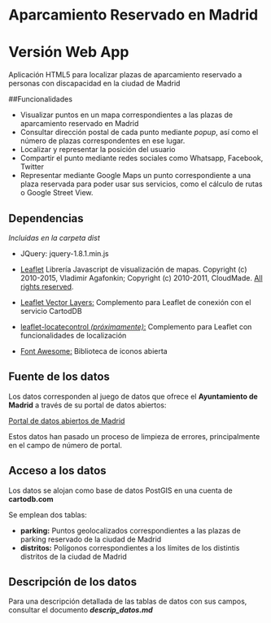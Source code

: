 # Aparcamiento Reservado en Madrid

# Versión Web App

Aplicación HTML5 para localizar plazas de aparcamiento reservado a personas con discapacidad en la ciudad de Madrid

##Funcionalidades

* Visualizar puntos en un mapa correspondientes a las plazas de aparcamiento reservado en Madrid
* Consultar dirección postal de cada punto mediante _popup_, así como el número de plazas correspondentes en ese lugar.
* Localizar y representar la posición del usuario
* Compartir el punto mediante redes sociales como Whatsapp, Facebook, Twitter
* Representar mediante Google Maps un punto correspondiente a una plaza reservada para poder usar sus servicios, como el cálculo de rutas o Google Street View.

## Dependencias

_Incluidas en la carpeta dist_

* JQuery: jquery-1.8.1.min.js

* [Leaflet](http://leafletjs.com) Librería Javascript de visualización de mapas. Copyright (c) 2010-2015, Vladimir Agafonkin; Copyright (c) 2010-2011, CloudMade. [All rights reserved](https://github.com/Leaflet/Leaflet/blob/master/LICENSE).

* [Leaflet Vector Layers:](http://jasonsanford.github.io/leaflet-vector-layers/) Complemento para Leaflet de conexión con el servicio CartodDB

* [leaflet-locatecontrol _(próximamente)_:](https://github.com/domoritz/leaflet-locatecontrol) Complemento para Leaflet con funcionalidades de localización

* [Font Awesome:](http://fortawesome.github.io/Font-Awesome/) Biblioteca de iconos abierta

## Fuente de los datos

Los datos corresponden al juego de datos que ofrece el **Ayuntamiento de Madrid** a través de su portal de datos abiertos:

[Portal de datos abiertos de Madrid](http://datos.madrid.es/portal/site/egob/menuitem.c05c1f754a33a9fbe4b2e4b284f1a5a0/?vgnextoid=dd5900ac205a7410VgnVCM2000000c205a0aRCRD&vgnextchannel=374512b9ace9f310VgnVCM100000171f5a0aRCRD)

Estos datos han pasado un proceso de limpieza de errores, principalmente en el campo de número de portal.

## Acceso a los datos

Los datos se alojan como base de datos PostGIS en una cuenta de **cartodb.com**

Se emplean dos tablas:

* **parking:** Puntos geolocalizados correspondientes a las plazas de parking reservado de la ciudad de Madrid
* **distritos:** Polígonos correspondientes a los límites de los distintis distritos de la ciudad de Madrid

## Descripción de los datos

Para una descripción detallada de las tablas de datos con sus campos, consultar el documento **_descrip_datos.md_**



